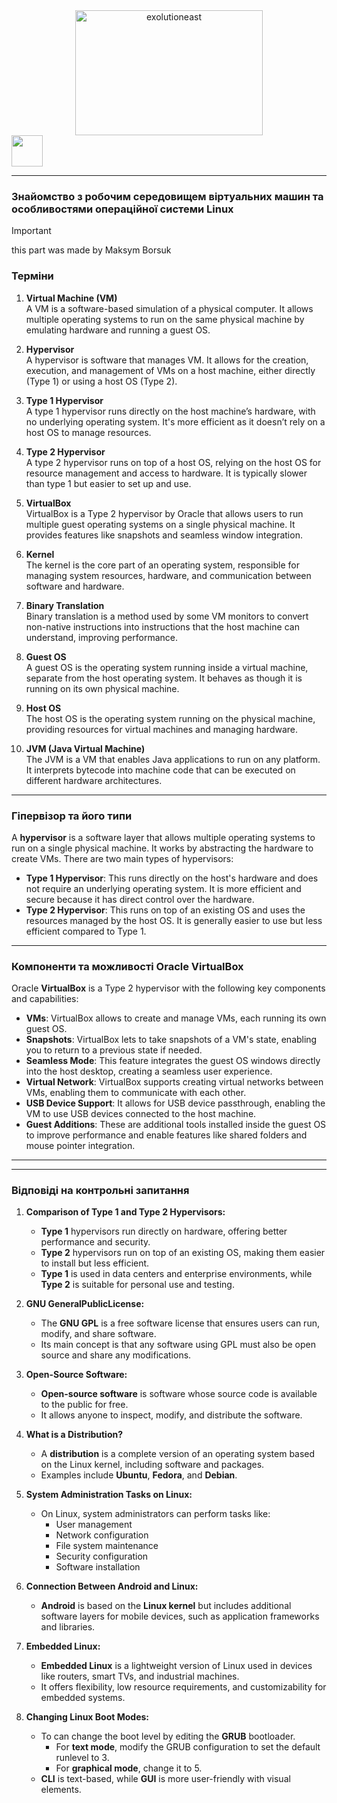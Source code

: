 
<div align="center">
  <img src="https://github.com/user-attachments/assets/dcdd0d7c-164c-4a93-a6d8-84b6015c07aa" height="200" width="300" alt="exolutioneast">
</div>
<div>
  <img src="https://github.com/user-attachments/assets/b892ad7e-8842-4b58-9b43-ca318ffc4ef1" height=50 width=50>
</div>

---

### Знайомство з робочим середовищем віртуальних машин та особливостями операційної системи Linux

>[!IMPORTANT]
> this part was made by Maksym Borsuk
### Терміни

1. **Virtual Machine (VM)**  
   A VM is a software-based simulation of a physical computer. It allows multiple operating systems to run on the same physical machine by emulating hardware and running a guest OS.

2. **Hypervisor**  
   A hypervisor is software that manages VM. It allows for the creation, execution, and management of VMs on a host machine, either directly (Type 1) or using a host OS (Type 2).

3. **Type 1 Hypervisor**  
   A type 1 hypervisor runs directly on the host machine’s hardware, with no underlying operating system. It's more efficient as it doesn’t rely on a host OS to manage resources.

4. **Type 2 Hypervisor**  
   A type 2 hypervisor runs on top of a host OS, relying on the host OS for resource management and access to hardware. It is typically slower than type 1 but easier to set up and use.

5. **VirtualBox**  
   VirtualBox is a Type 2 hypervisor by Oracle that allows users to run multiple guest operating systems on a single physical machine. It provides features like snapshots and seamless window integration.

6. **Kernel**  
   The kernel is the core part of an operating system, responsible for managing system resources, hardware, and communication between software and hardware.

7. **Binary Translation**  
   Binary translation is a method used by some VM monitors to convert non-native instructions into instructions that the host machine can understand, improving performance.

8. **Guest OS**  
   A guest OS is the operating system running inside a virtual machine, separate from the host operating system. It behaves as though it is running on its own physical machine.

9. **Host OS**  
   The host OS is the operating system running on the physical machine, providing resources for virtual machines and managing hardware.

10. **JVM (Java Virtual Machine)**  
   The JVM is a VM that enables Java applications to run on any platform. It interprets bytecode into machine code that can be executed on different hardware architectures.

---

### Гіпервізор та його типи

A **hypervisor** is a software layer that allows multiple operating systems to run on a single physical machine. It works by abstracting the hardware to create VMs. There are two main types of hypervisors:

- **Type 1 Hypervisor**: This runs directly on the host's hardware and does not require an underlying operating system. It is more efficient and secure because it has direct control over the hardware.
- **Type 2 Hypervisor**: This runs on top of an existing OS and uses the resources managed by the host OS. It is generally easier to use but less efficient compared to Type 1.

---

### Компоненти та можливості Oracle VirtualBox

Oracle **VirtualBox** is a Type 2 hypervisor with the following key components and capabilities:

- **VMs**: VirtualBox allows to create and manage VMs, each running its own guest OS.
- **Snapshots**: VirtualBox lets to take snapshots of a VM's state, enabling you to return to a previous state if needed.
- **Seamless Mode**: This feature integrates the guest OS windows directly into the host desktop, creating a seamless user experience.
- **Virtual Network**: VirtualBox supports creating virtual networks between VMs, enabling them to communicate with each other.
- **USB Device Support**: It allows for USB device passthrough, enabling the VM to use USB devices connected to the host machine.
- **Guest Additions**: These are additional tools installed inside the guest OS to improve performance and enable features like shared folders and mouse pointer integration.

---

---

### Відповіді на контрольні запитання
1. **Comparison of Type 1 and Type 2 Hypervisors:**
   - **Type 1** hypervisors run directly on hardware, offering better performance and security. 
   - **Type 2** hypervisors run on top of an existing OS, making them easier to install but less efficient. 
   - **Type 1** is used in data centers and enterprise environments, while **Type 2** is suitable for personal use and testing.

2. **GNU GeneralPublicLicense:**
   - The **GNU GPL** is a free software license that ensures users can run, modify, and share software.
   - Its main concept is that any software using GPL must also be open source and share any modifications.

3. **Open-Source Software:**
   - **Open-source software** is software whose source code is available to the public for free. 
   - It allows anyone to inspect, modify, and distribute the software.

4. **What is a Distribution?**
   - A **distribution** is a complete version of an operating system based on the Linux kernel, including software and packages.
   - Examples include **Ubuntu**, **Fedora**, and **Debian**.

5. **System Administration Tasks on Linux:**
   - On Linux, system administrators can perform tasks like:
     - User management
     - Network configuration
     - File system maintenance
     - Security configuration
     - Software installation

6. **Connection Between Android and Linux:**
   - **Android** is based on the **Linux kernel** but includes additional software layers for mobile devices, such as application frameworks and libraries.

7. **Embedded Linux:**
   - **Embedded Linux** is a lightweight version of Linux used in devices like routers, smart TVs, and industrial machines.
   - It offers flexibility, low resource requirements, and customizability for embedded systems.

8. **Changing Linux Boot Modes:**
   - To can change the boot level by editing the **GRUB** bootloader. 
     - For **text mode**, modify the GRUB configuration to set the default runlevel to 3. 
     - For **graphical mode**, change it to 5.
   - **CLI** is text-based, while **GUI** is more user-friendly with visual elements.




